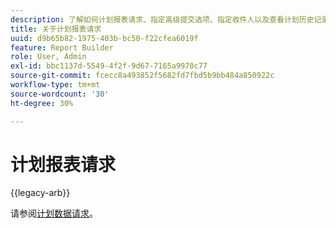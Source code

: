 ```yaml
---
description: 了解如何计划报表请求、指定高级提交选项、指定收件人以及查看计划历史记录。
title: 关于计划报表请求
uuid: d9b65b82-1975-403b-bc50-f22cfea6019f
feature: Report Builder
role: User, Admin
exl-id: bbc1137d-5549-4f2f-9d67-7165a9970c77
source-git-commit: fcecc8a493852f5682fd7fbd5b9bb484a850922c
workflow-type: tm+mt
source-wordcount: '30'
ht-degree: 30%

---
```


# 计划报表请求

{{legacy-arb}}

请参阅[计划数据请求](/help/analyze/legacy-report-builder/t-schedule-a-data-request.md)。
